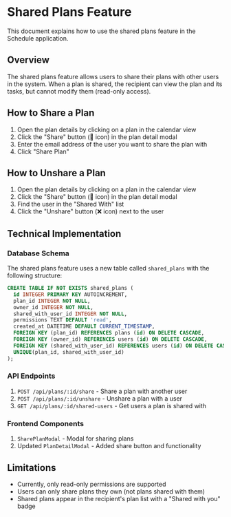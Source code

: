 # Shared Plans Feature

This document explains how to use the shared plans feature in the Schedule application.

## Overview

The shared plans feature allows users to share their plans with other users in the system. When a plan is shared, the recipient can view the plan and its tasks, but cannot modify them (read-only access).

## How to Share a Plan

1. Open the plan details by clicking on a plan in the calendar view
2. Click the "Share" button (👤 icon) in the plan detail modal
3. Enter the email address of the user you want to share the plan with
4. Click "Share Plan"

## How to Unshare a Plan

1. Open the plan details by clicking on a plan in the calendar view
2. Click the "Share" button (👤 icon) in the plan detail modal
3. Find the user in the "Shared With" list
4. Click the "Unshare" button (❌ icon) next to the user

## Technical Implementation

### Database Schema

The shared plans feature uses a new table called `shared_plans` with the following structure:

```sql
CREATE TABLE IF NOT EXISTS shared_plans (
  id INTEGER PRIMARY KEY AUTOINCREMENT,
  plan_id INTEGER NOT NULL,
  owner_id INTEGER NOT NULL,
  shared_with_user_id INTEGER NOT NULL,
  permissions TEXT DEFAULT 'read',
  created_at DATETIME DEFAULT CURRENT_TIMESTAMP,
  FOREIGN KEY (plan_id) REFERENCES plans (id) ON DELETE CASCADE,
  FOREIGN KEY (owner_id) REFERENCES users (id) ON DELETE CASCADE,
  FOREIGN KEY (shared_with_user_id) REFERENCES users (id) ON DELETE CASCADE,
  UNIQUE(plan_id, shared_with_user_id)
);
```

### API Endpoints

1. `POST /api/plans/:id/share` - Share a plan with another user
2. `POST /api/plans/:id/unshare` - Unshare a plan with a user
3. `GET /api/plans/:id/shared-users` - Get users a plan is shared with

### Frontend Components

1. `SharePlanModal` - Modal for sharing plans
2. Updated `PlanDetailModal` - Added share button and functionality

## Limitations

- Currently, only read-only permissions are supported
- Users can only share plans they own (not plans shared with them)
- Shared plans appear in the recipient's plan list with a "Shared with you" badge